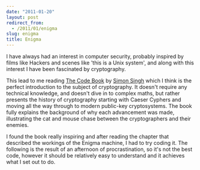 ```yaml
---
date: "2011-01-20"
layout: post
redirect_from:
  - /2011/01/enigma
slug: enigma
title: Enigma
---
```


I have always had an interest in computer security, probably inspired by films like Hackers and scenes like 'this is a Unix system', and along with this interest I have been fascinated by cryptography.

This lead to me reading <a href="http://simonsingh.net/books/the-code-book/the-book/">The Code Book</a> by <a href="http://simonsingh.net/">Simon Singh</a> which I think is the perfect introduction to the subject of cryptography. It doesn't require any technical knowledge, and doesn't dive in to complex maths, but rather presents the history of cryptography starting with Caeser Cyphers and moving all the way through to modern public-key cryptosystems. The book fully explains the background of why each advancement was made, illustrating the cat and mouse chase between the cryptographers and their enemies.

I found the book really inspiring and after reading the chapter that described the workings of the Enigma machine, I had to try coding it. The following is the result of an afternoon of procrastination, so it's not the best code, however it should be relatively easy to understand and it achieves what I set out to do.

<script src="https://gist.github.com/4287497.js"></script>
